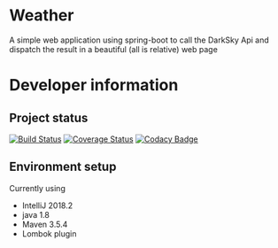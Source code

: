 # Weather
A simple web application using spring-boot to call the DarkSky Api and dispatch the result in a beautiful (all is relative) web page 

# Developer information
## Project status
[![Build Status](https://travis-ci.org/ErwanLT/Weather.svg?branch=master)](https://travis-ci.org/ErwanLT/Weather)
[![Coverage Status](https://coveralls.io/repos/github/ErwanLT/Weather/badge.svg?branch=master)](https://coveralls.io/github/ErwanLT/Weather?branch=master)
[![Codacy Badge](https://api.codacy.com/project/badge/Grade/d49bd42b687748199013d117fb0aaa1c)](https://www.codacy.com/app/ErwanLT/Weather?utm_source=github.com&amp;utm_medium=referral&amp;utm_content=ErwanLT/Weather&amp;utm_campaign=Badge_Grade)

## Environment setup
Currently using
- IntelliJ 2018.2
- java 1.8
- Maven 3.5.4
- Lombok plugin
